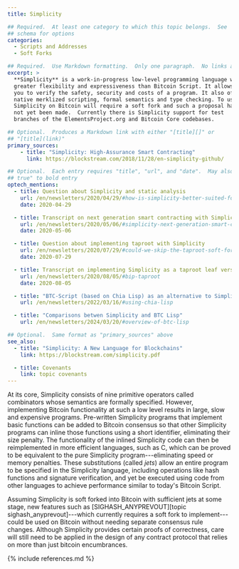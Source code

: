 ```yaml
---
title: Simplicity

## Required.  At least one category to which this topic belongs.  See
## schema for options
categories:
  - Scripts and Addresses
  - Soft Forks

## Required.  Use Markdown formatting.  Only one paragraph.  No links allowed.
excerpt: >
  **Simplicity** is a work-in-progress low-level programming language with
  greater flexibility and expressiveness than Bitcoin Script. It allows
  you to verify the safety, security and costs of a program. It also offers
  native merklized scripting, formal semantics and type checking. To use
  Simplicity on Bitcoin will require a soft fork and such a proposal has
  not yet been made.  Currently there is Simplicity support for test
  branches of the ElementsProject.org and Bitcoin Core codebases.

## Optional.  Produces a Markdown link with either "[title][]" or
## "[title](link)"
primary_sources:
    - title: "Simplicity: High-Assurance Smart Contracting"
      link: https://blockstream.com/2018/11/28/en-simplicity-github/

## Optional.  Each entry requires "title", "url", and "date".  May also use "feature:
## true" to bold entry
optech_mentions:
  - title: Question about Simplicity and static analysis
    url: /en/newsletters/2020/04/29/#how-is-simplicity-better-suited-for-static-analysis-compared-to-script
    date: 2020-04-29

  - title: Transcript on next generation smart contracting with Simplicity
    url: /en/newsletters/2020/05/06/#simplicity-next-generation-smart-contracting
    date: 2020-05-06

  - title: Question about implementing taproot with Simplicity
    url: /en/newsletters/2020/07/29/#could-we-skip-the-taproot-soft-fork-and-instead-use-simplicity-to-write-the-equivalent-of-taproot-scripts
    date: 2020-07-29

  - title: Transcript on implementing Simplicity as a taproot leaf version
    url: /en/newsletters/2020/08/05/#bip-taproot
    date: 2020-08-05

  - title: "BTC-Script (based on Chia Lisp) as an alternative to Simplicity"
    url: /en/newsletters/2022/03/16/#using-chia-lisp

  - title: "Comparisons betwen Simplicity and BTC Lisp"
    url: /en/newsletters/2024/03/20/#overview-of-btc-lisp

## Optional.  Same format as "primary_sources" above
see_also:
  - title: "Simplicity: A New Language for Blockchains"
    link: https://blockstream.com/simplicity.pdf

  - title: Covenants
    link: topic covenants
---
```

At its core, Simplicity consists of nine primitive operators called
combinators whose semantics are formally specified. However,
implementing Bitcoin functionality at such a low level results in
large, slow and expensive programs.  Pre-written Simplicity programs
that implement basic functions can be added to Bitcoin consensus so
that other Simplicity programs can inline those functions using a
short identifier, eliminating their size penalty.  The functionality
of the inlined Simplicity code can then be reimplemented in more
efficient languages, such as C, which can be proved to be equivalent
to the pure Simplicity program---eliminating speed or memory
penalties.  These substitutions (called *jets*) allow an entire
program to be specified in the Simplicity language, including
operations like hash functions and signature verification, and yet
be executed using code from other languages to achieve performance
similar to today's Bitcoin Script.

Assuming Simplicity is soft forked into Bitcoin with sufficient jets
at some stage, new features such as [SIGHASH_ANYPREVOUT][topic
sighash_anyprevout]---which currently requires a soft fork to
implement---could be used on Bitcoin without needing separate
consensus rule changes.  Although Simplicity provides certain proofs of
correctness, care will still need to be applied in the design of any
contract protocol that relies on more than just bitcoin encumbrances.

{% include references.md %}
